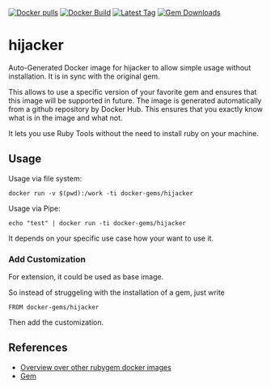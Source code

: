 [![Docker pulls](https://img.shields.io/docker/pulls/rubygem/hijacker.svg)](https://hub.docker.com/r/rubygem/hijacker/)
[![Docker Build](https://img.shields.io/docker/automated/rubygem/hijacker.svg)](https://hub.docker.com/r/rubygem/hijacker/)
[![Latest Tag](https://img.shields.io/github/tag/docker-rubygem/hijacker.svg)](https://hub.docker.com/r/rubygem/hijacker/)
[![Gem Downloads](https://img.shields.io/gem/dt/hijacker.svg)](https://rubygems.org/gems/hijacker/)
# hijacker

Auto-Generated Docker image for hijacker to allow simple usage without installation.
It is in sync with the original gem.

This allows to use a specific version of your favorite gem and ensures that this image will be supported in future.
The image is generated automatically from a github repository by Docker Hub.
This ensures that you exactly know what is in the image and what not.

It lets you use Ruby Tools without the need to install ruby on your machine.

## Usage

Usage via file system:

`docker run -v $(pwd):/work -ti docker-gems/hijacker`

Usage via Pipe:

`echo "test" | docker run -ti docker-gems/hijacker`

It depends on your specific use case how your want to use it.

### Add Customization

For extension, it could be used as base image.

So instead of struggeling with the installation of a gem, just write

`FROM docker-gems/hijacker`

Then add the customization.

## References

 - [Overview over other rubygem docker images](https://github.com/thinkbot/docker-rubygem)
 - [Gem](https://rubygems.org/gems/hijacker/)
